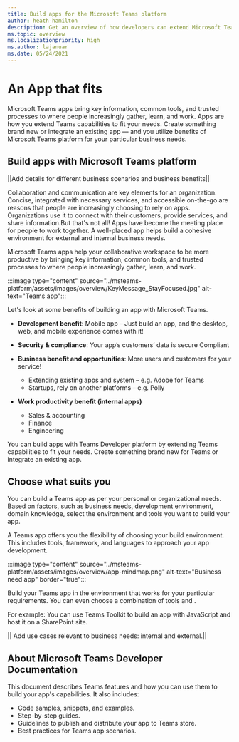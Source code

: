 ```yaml
---
title: Build apps for the Microsoft Teams platform
author: heath-hamilton
description: Get an overview of how developers can extend Microsoft Teams features with custom apps.
ms.topic: overview
ms.localizationpriority: high
ms.author: lajanuar
ms.date: 05/24/2021
---
```

# An App that fits

Microsoft Teams apps bring key information, common tools, and trusted processes to where people increasingly gather, learn, and work. Apps are how you extend Teams capabilities to fit your needs. Create something brand new or integrate an existing app — and you utilize benefits of Microsoft Teams platform for your particular business needs.

## Build apps with Microsoft Teams platform

||Add details for different business scenarios and business benefits||

Collaboration and communication are key elements for an organization. Concise, integrated with necessary services, and accessible on-the-go are reasons that people are increasingly choosing to rely on apps. Organizations use it to connect with their customers, provide services, and share information.But that's not all! Apps have become the meeting place for people to work together. A well-placed app helps build a cohesive environment for external and internal business needs.

Microsoft Teams apps help your collaborative workspace to be more productive by bringing key information, common tools, and trusted processes to where people increasingly gather, learn, and work.

:::image type="content" source="../msteams-platform/assets/images/overview/KeyMessage_StayFocused.jpg" alt-text="Teams app":::

Let's look at some benefits of building an app with Microsoft Teams.

- **Development benefit**: Mobile app – Just build an app, and the desktop, web, and mobile experience comes with it!

- **Security & compliance**: Your app’s customers’ data is secure Compliant 

- **Business benefit and opportunities**: More users and customers for your service!
    - Extending existing apps and system – e.g. Adobe for Teams 
    - Startups, rely on another platforms – e.g. Polly 
- **Work productivity benefit (internal apps)**
    - Sales & accounting
    - Finance
    - Engineering

You can build apps with Teams Developer platform by extending Teams capabilities to fit your needs. Create something brand new for Teams or integrate an existing app.

## Choose what suits you

You can build a Teams app as per your personal or organizational needs. Based on factors, such as business needs, development environment, domain knowledge, select the environment and tools you want to build your app.

A Teams app offers you the flexibility of choosing your build environment. This includes tools, framework, and languages to approach your app development.

:::image type="content" source="../msteams-platform/assets/images/overview/app-mindmap.png" alt-text="Business need app" border="true":::

Build your Teams app in the environment that works for your particular requirements. You can even choose a combination of tools and .

For example: You can use Teams Toolkit to build an app with JavaScript and host it on a SharePoint site.

|| Add use cases relevant to business needs: internal and external.||

## About Microsoft Teams Developer Documentation

This document describes Teams features and how you can use them to build your app's capabilities. It also includes:

- Code samples, snippets, and examples.
- Step-by-step guides.
- Guidelines to publish and distribute your app to Teams store.
- Best practices for Teams app scenarios.

